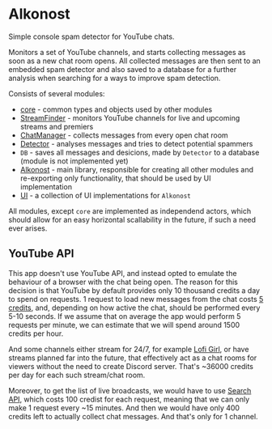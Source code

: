 # Alkonost

Simple console spam detector for YouTube chats.

Monitors a set of YouTube channels, and starts collecting messages as soon as a new chat room opens. All collected messages are then sent to an embedded spam detector and also saved to a database for a further analysis when searching for a ways to improve spam detection.

Consists of several modules:
* [core](core/) - common types and objects used by other modules
* [StreamFinder](stream_finder/) - monitors YouTube channels for live and upcoming streams and premiers
* [ChatManager](chat_manager/) - collects messages from every open chat room
* [Detector](detector/) - analyses messages and tries to detect potential spammers
* `DB` - saves all messages and desicions, made by `Detector` to a database (module is not implemented yet)
* [Alkonost](alkonost/) - main library, responsible for creating all other modules and re-exporting only functionality, that should be used by UI implementation
* [UI](ui/) - a collection of UI implementations for `Alkonost`

All modules, except `core` are implemented as independend actors, which should allow for an easy horizontal scallability in the future, if such a need ever arises.

## YouTube API

This app doesn't use YouTube API, and instead opted to emulate the behaviour of a browser with the chat being open. The reason for this decision is that YouTube by default provides only 10 thousand credits a day to spend on requests. 1 request to load new messages from the chat costs [5 credits][1], and, depending on how active the chat, should be performed every 5-10 seconds. If we assume that on average the app would perform 5 requests per minute, we can estimate that we will spend around 1500 credits per hour. 

[1]: https://stackoverflow.com/a/67745370

And some channels either stream for 24/7, for example [Lofi Girl](https://www.youtube.com/channel/UCSJ4gkVC6NrvII8umztf0Ow), or have streams planned far into the future, that effectively act as a chat rooms for viewers without the need to create Discord server. That's ~36000 credits per day for each such stream/chat room.

Moreover, to get the list of live broadcasts, we would have to use [Search API](https://developers.google.com/youtube/v3/docs/search/list), which costs 100 credist for each request, meaning that we can only make 1 request every ~15 minutes. And then we would have only 400 credits left to actually collect chat messages. And that's only for 1 channel.
